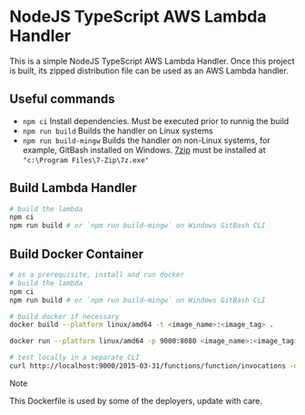 # NodeJS TypeScript AWS Lambda Handler

This is a simple NodeJS TypeScript AWS Lambda Handler. Once this project is built, its zipped distribution file can be used as an AWS Lambda handler.

## Useful commands

- `npm ci` Install dependencies. Must be executed prior to runnig the build
- `npm run build` Builds the handler on Linux systems
- `npm run build-mingw` Builds the handler on non-Linux systems, for example, GitBash installed on Windows. [7zip](https://www.7-zip.org/) must be installed at `"c:\Program Files\7-Zip\7z.exe"`

## Build Lambda Handler

```Bash
# build the lambda
npm ci
npm run build # or `npm run build-mingw` on Windows GitBash CLI
```

## Build Docker Container

```Bash
# as a prerequisite, install and run docker
# build the lambda
npm ci
npm run build # or `npm run build-mingw` on Windows GitBash CLI

# build docker if necessary
docker build --platform linux/amd64 -t <image_name>:<image_tag> .

docker run --platform linux/amd64 -p 9000:8080 <image_name>:<image_tag>

# test locally in a separate CLI
curl http://localhost:9000/2015-03-31/functions/function/invocations -d '{}'
```

> [!NOTE]
> This Dockerfile is used by some of the deployers, update with care.
